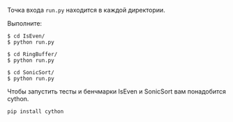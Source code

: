 Точка входа `run.py` находится в каждой директории.

Выполните:
```
$ cd IsEven/
$ python run.py

$ cd RingBuffer/
$ python run.py

$ cd SonicSort/
$ python run.py
```

Чтобы запустить тесты и бенчмарки IsEven и SonicSort вам понадобится cython.
```
pip install cython
```